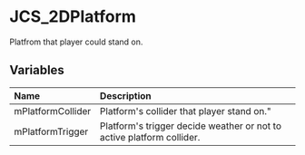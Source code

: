 # JCS_2DPlatform

Platfrom that player could stand on.

## Variables

| Name              | Description                                                           |
|:------------------|:----------------------------------------------------------------------|
| mPlatformCollider | Platform's collider that player stand on."                            |
| mPlatformTrigger  | Platform's trigger decide weather or not to active platform collider. |
